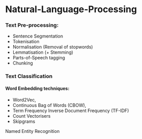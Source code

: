 # Natural-Language-Processing

### Text Pre-processing:
* Sentence Segmentation
* Tokenisation
* Normalisation (Removal of stopwords)
* Lemmatisation (+ Stemming)
* Parts-of-Speech tagging
* Chunking

### Text Classification
#### Word Embedding techniques:
  * Word2Vec, 
  * Continuous Bag of Words (CBOW), 
  * Term Frequency Inverse Document Frequency (TF-IDF)
  * Count Vectorisers
  * Skipgrams

Named Entity Recognition
